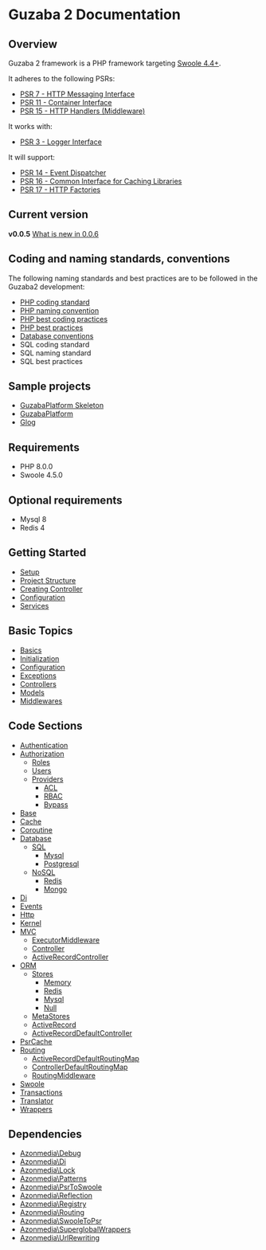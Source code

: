 # Guzaba 2 Documentation

## Overview

Guzaba 2 framework is a PHP framework targeting [Swoole 4.4+](https://www.swoole.co.uk/).

It adheres to the following PSRs:
- [PSR 7 - HTTP Messaging Interface](https://www.php-fig.org/psr/psr-7/)
- [PSR 11 - Container Interface](https://www.php-fig.org/psr/psr-11/)
- [PSR 15 - HTTP Handlers (Middleware)](https://www.php-fig.org/psr/psr-15/)

It works with:
- [PSR 3 - Logger Interface](https://www.php-fig.org/psr/psr-3/)

It will support:
- [PSR 14 - Event Dispatcher](https://www.php-fig.org/psr/psr-14/)
- [PSR 16 - Common Interface for Caching Libraries](https://www.php-fig.org/psr/psr-16/)
- [PSR 17 - HTTP Factories](https://www.php-fig.org/psr/psr-17/)

## Current version

**v0.0.5**
[What is new in 0.0.6](./WhatIsNew/0.0.6/)

## Coding and naming standards, conventions
The following naming standards and best practices are to be followed in the Guzaba2 development:
- [PHP coding standard](https://github.com/AzonMedia/php-coding-standard)
- [PHP naming convention](https://github.com/AzonMedia/php-naming-convention)
- [PHP best coding practices](https://github.com/kenashkov/php-best-coding-practices)
- [PHP best practices](https://github.com/kenashkov/php-best-practices)
- [Database conventions](https://github.com/AzonMedia/database-conventions)
- SQL coding standard
- SQL naming standard
- SQL best practices


## Sample projects
- [GuzabaPlatform Skeleton](https://github.com/AzonMedia/guzaba-platform-skeleton)
- [GuzabaPlatform](https://github.com/azonmedia/guzaba-platform)
- [Glog](https://github.com/azonmedia/glog)

## Requirements
- PHP 8.0.0
- Swoole 4.5.0

## Optional requirements
- Mysql 8
- Redis 4

## Getting Started
- [Setup](./Setup/README.md)
- [Project Structure](./ProjectStructure/README.md)
- [Creating Controller](./CreatingController/README.md)
- [Configuration](./Configuration/README.md)
- [Services](./Services/README.md)

## Basic Topics
- [Basics](./Basics/README.md)
- [Initialization](./Initialization/README.md)
- [Configuration](./Configuration/README.md)
- [Exceptions](./Exceptions/README.md)
- [Controllers](./Controllers/README.md)
- [Models](./Models/README.md)
- [Middlewares](./Middlewares/README.md)

## Code Sections
- [Authentication](./Authentication/README.md)
- [Authorization](./Authorization/README.md)
    - [Roles](./Authorization/Roles/README.md)
    - [Users](./Authorization/Users/README.md)
    - [Providers](./Authorization/Providers/README.md)
        - [ACL](./Authorization/Providers/Acl/README.md)
        - [RBAC](./Authorization/Providers/Rbac/README.md)
        - [Bypass](./Authorization/Providers/Bypass/README.md)
- [Base](./Base/README.md)
- [Cache](./Cache/README.md)
- [Coroutine](./Coroutine/README.md)
- [Database](./Database/README.md)
    - [SQL](./Database/README.md)
        - [Mysql](./Database/SQL/Mysql/README.md)
        - [Postgresql](./Database/NoSQL/Postgresql/README.md)
    - [NoSQL](./Database/NoSQL/RAEDME.md)
        - [Redis](./Database/NoSQL/Redis/README.md)
        - [Mongo](./Database/NoSQL/Mongo/README.md)
- [Di](./Di/README.md)
- [Events](./Events/README.md)
- [Http](./Http/README.md)
- [Kernel](./Kernel/README.md)
- [MVC](./Mvc/README.md)
    - [ExecutorMiddleware](./Mvc/ExecutorMiddleware/README.md)
    - [Controller](./Mvc/Controller/README.md)
    - [ActiveRecordController](./Mvc/ActiveRecordController/README.md)
- [ORM](./Orm/README.md)
    - [Stores](./Orm/Stores/README.md)
        - [Memory](./Orm/Stores/Memory/README.md)
        - [Redis](./Orm/Stores/Redis/README.md)
        - [Mysql](./Orm/Stores/Mysql/README.md)
        - [Null](./Orm/Stores/Null/README.md)
    - [MetaStores](./Orm/MetaStores/README.md)
    - [ActiveRecord](./Orm/ActiveRecord/README.md)
    - [ActiveRecordDefaultController](./Orm/ActiveRecordDefaultController/README.md)
- [PsrCache](./PsrCache/README.md)
- [Routing](./Routing/README.md)
    - [ActiveRecordDefaultRoutingMap](./Routing/ActiveRecordDefaultRoutingMap/README.md)
    - [ControllerDefaultRoutingMap](./Routing/ControllerDefaultRoutingMap/README.md)
    - [RoutingMiddleware](./Routing/RoutingMiddleware/README.md)
- [Swoole](./Swoole/README.md)
- [Transactions](./Transactions/README.md)
- [Translator](./Translator/README.md)
- [Wrappers](./Wrappers/README.md)


## Dependencies
- [Azonmedia\Debug](https://github.com/AzonMedia/debug)
- [Azonmedia\Di](https://github.com/AzonMedia/di)
- [Azonmedia\Lock](https://github.com/AzonMedia/lock)
- [Azonmedia\Patterns](https://github.com/AzonMedia/patterns)
- [Azonmedia\PsrToSwoole](https://github.com/AzonMedia/psr-to-swoole)
- [Azonmedia\Reflection](https://github.com/AzonMedia/reflection)
- [Azonmedia\Registry](https://github.com/AzonMedia/registry)
- [Azonmedia\Routing](https://github.com/AzonMedia/routing)
- [Azonmedia\SwooleToPsr](https://github.com/AzonMedia/swoole-to-psr)
- [Azonmedia\SuperglobalWrappers](https://github.com/AzonMedia/superglobal-wrappers)
- [Azonmedia\UrlRewriting](https://github.com/AzonMedia/url-rewriting)
